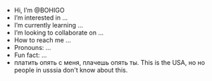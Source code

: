 -  Hi, I’m @BOHIGO
-  I’m interested in ...
-  I’m currently learning ...
-  I’m looking to collaborate on ...
-  How to reach me ...
-  Pronouns: ...
-   Fun fact: ...
-   платить опять с меня, плачешь опять ты. This is the USA, но но people in usssia don't know about this.

<!---
BOHIGO/BOHIGO is a ✨ special ✨ repository because its `README.md` (this file) appears on your GitHub profile.
You can click the Preview link to take a look at your changes.
--->
